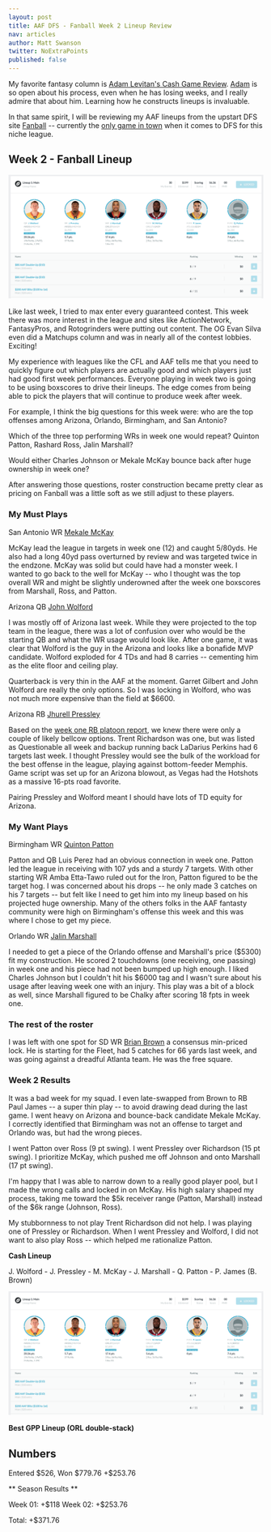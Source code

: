 ```yaml
---
layout: post
title: AAF DFS - Fanball Week 2 Lineup Review
nav: articles
author: Matt Swanson
twitter: NoExtraPoints
published: false
---
```


My favorite fantasy column is [Adam Levitan's Cash Game Review](https://www.draftkings.com/playbook/nfl/fantasy-football-adam-levitans-week-17-cash-game-review). [Adam](https://twitter.com/adamlevitan) is so open about his process, even when he has losing weeks, and I really admire that about him. Learning how he constructs lineups is invaluable.

In that same spirit, I will be reviewing my AAF lineups from the upstart DFS site [Fanball](https://www.fanball.com) -- currently the [only game in town](/ultimate-guide-to-aaf-fantasy) when it comes to DFS for this niche league.

## Week 2 - Fanball Lineup

![](/images/fanball-week-2-cash.png)

Like last week, I tried to max enter every guaranteed contest. This week there was more interest in the league and sites like ActionNetwork, FantasyPros, and Rotogrinders were putting out content. The OG Evan Silva even did a Matchups column and was in nearly all of the contest lobbies. Exciting!

My experience with leagues like the CFL and AAF tells me that you need to quickly figure out which players are actually good and which players just had good first week performances. Everyone playing in week two is going to be using boxscores to drive their lineups. The edge comes from being able to pick the players that will continue to produce week after week.

For example, I think the big questions for this week were: who are the top offenses among Arizona, Orlando, Birmingham, and San Antonio?

Which of the three top performing WRs in week one would repeat? Quinton Patton, Rashard Ross, Jalin Marshall?

Would either Charles Johnson or Mekale McKay bounce back after huge ownership in week one?

After answering those questions, roster construction became pretty clear as pricing on Fanball was a little soft as we still adjust to these players.

### My Must Plays

San Antonio WR [Mekale McKay](/players/mekale-mckay/)

McKay lead the league in targets in week one (12) and caught 5/80yds. He also had a long 40yd pass overturned by review and was targeted twice in the endzone. McKay was solid but could have had a monster week. I wanted to go back to the well for McKay -- who I thought was the top overall WR and might be slightly underowned after the week one boxscores from Marshall, Ross, and Patton.

Arizona QB [John Wolford](/players/john-wolford)

I was mostly off of Arizona last week. While they were projected to the top team in the league, there was a lot of confusion over who would be the starting QB and what the WR usage would look like. After one game, it was clear that Wolford is the guy in the Arizona and looks like a bonafide MVP candidate. Wolford exploded for 4 TDs and had 8 carries -- cementing him as the elite floor and ceiling play.

Quarterback is very thin in the AAF at the moment. Garret Gilbert and John Wolford are really the only options. So I was locking in Wolford, who was not much more expensive than the field at \$6600.

Arizona RB [Jhurell Pressley](/players/jhurell-pressley)

Based on the [week one RB platoon report](https://noextrapoints.com/rb-platoon-report-week-01), we knew there were only a couple of likely bellcow options. Trent Richardson was one, but was listed as Questionable all week and backup running back LaDarius Perkins had 6 targets last week. I thought Pressley would see the bulk of the workload for the best offense in the league, playing against bottom-feeder Memphis. Game script was set up for an Arizona blowout, as Vegas had the Hotshots as a massive 16-pts road favorite.

Pairing Pressley and Wolford meant I should have lots of TD equity for Arizona.

### My Want Plays

Birmingham WR [Quinton Patton](/players/quinton-patton)

Patton and QB Luis Perez had an obvious connection in week one. Patton led the league in receiving with 107 yds and a sturdy 7 targets. With other starting WR Amba Etta-Tawo ruled out for the Iron, Patton figured to be the target hog. I was concerned about his drops -- he only made 3 catches on his 7 targets -- but felt like I need to get him into my lineup based on his projected huge ownership. Many of the others folks in the AAF fantasty community were high on Birmingham's offense this week and this was where I chose to get my piece.

Orlando WR [Jalin Marshall](/players/jalin-marshall)

I needed to get a piece of the Orlando offense and Marshall's price ($5300) fit my construction. He scored 2 touchdowns (one receiving, one passing) in week one and his piece had not been bumped up high enough. I liked Charles Johnson but I couldn't hit his $6000 tag and I wasn't sure about his usage after leaving week one with an injury. This play was a bit of a block as well, since Marshall figured to be Chalky after scoring 18 fpts in week one.

### The rest of the roster

I was left with one spot for SD WR [Brian Brown](/players/brian-brown) a consensus min-priced lock. He is starting for the Fleet, had 5 catches for 66 yards last week, and was going against a dreadful Atlanta team. He was the free square.

### Week 2 Results

It was a bad week for my squad. I even late-swapped from Brown to RB Paul James -- a super thin play -- to avoid drawing dead during the last game. I went heavy on Arizona and bounce-back candidate Mekale McKay. I correctly identified that Birmingham was not an offense to target and Orlando was, but had the wrong pieces.

I went Patton over Ross (9 pt swing).
I went Pressley over Richardson (15 pt swing).
I prioritize McKay, which pushed me off Johnson and onto Marshall (17 pt swing).

I'm happy that I was able to narrow down to a really good player pool, but I made the wrong calls and locked in on McKay. His high salary shaped my process, taking me toward the $5k receiver range (Patton, Marshall) instead of the $6k range (Johnson, Ross).

My stubbornness to not play Trent Richardson did not help. I was playing one of Pressley or Richardson. When I went Pressley and Wolford, I did not want to also play Ross -- which helped me rationalize Patton.

**Cash Lineup**

J. Wolford - J. Pressley - M. McKay - J. Marshall - Q. Patton - P. James (B. Brown)

![](/images/fanball-week-2-cash.png)

**Best GPP Lineup (ORL double-stack)**

## Numbers

Entered $526, Won $779.76
+\$253.76

** Season Results **

Week 01: +\$118
Week 02: +\$253.76

Total: +\$371.76
